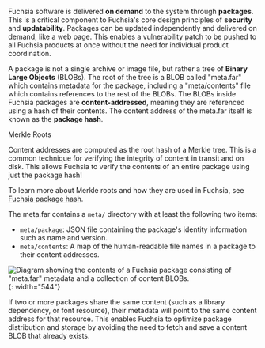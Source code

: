 Fuchsia software is delivered **on demand** to the system through **packages**.
This is a critical component to Fuchsia's core design principles of
**security** and **updatability**. Packages can be updated independently and
delivered on demand, like a web page. This enables a vulnerability patch to be
pushed to all Fuchsia products at once without the need for individual product
coordination.

A package is not a single archive or image file, but rather a tree of **Binary
Large Objects** (BLOBs). The root of the tree is a BLOB called "meta.far" which
contains metadata for the package, including a "meta/contents" file which
contains references to the rest of the BLOBs. The BLOBs inside Fuchsia packages
are **content-addressed**, meaning they are referenced using a hash of their
contents. The content address of the meta.far itself is known as the **package
hash**.

<aside class="key-point">
  </b>Merkle Roots</b>
  <p>Content addresses are computed as the root hash of a Merkle tree. This is
  a common technique for verifying the integrity of content in transit and on
  disk. This allows Fuchsia to verify the contents of an entire package using
  just the package hash!</p>

  <p>To learn more about Merkle roots and how they are used in Fuchsia, see
  <a href="/concepts/packages/merkleroot.md">Fuchsia package hash</a>.</p>
</aside>

The meta.far contains a `meta/` directory with at least the
following two items:

* `meta/package`: JSON file containing the package's identity information
  such as name and version.
* `meta/contents`: A map of the human-readable file names in a package to
  their content addresses.

![Diagram showing the contents of a Fuchsia package consisting of "meta.far"
  metadata and a collection of content BLOBs.](
    /get-started/images/intro/meta-far.png){: width="544"}

If two or more packages share the same content (such as a library dependency,
or font resource), their metadata will point to the same content address for
that resource. This enables Fuchsia to optimize package distribution and
storage by avoiding the need to fetch and save a content BLOB that already
exists.
